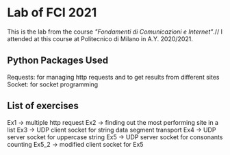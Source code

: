 # Lab of FCI 2021
This is the lab from the course _"Fondamenti di Comunicazioni e Internet"_.//
I attended at this course at Politecnico di Milano in A.Y. 2020/2021.

## Python Packages Used
Requests: for managing http requests and to get results from different sites
Socket: for socket programming

## List of exercises
Ex1 -> multiple http request
Ex2 -> finding out the most performing site in a list
Ex3 -> UDP client socket for string data segment transport
Ex4 -> UDP server socket for uppercase string
Ex5 -> UDP server socket for consonants counting
Ex5_2 -> modified client socket for Ex5
